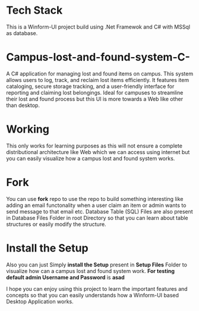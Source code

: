 # Tech Stack #
This is a Winform-UI project build using .Net Framewok and C# with MSSql as database.

# Campus-lost-and-found-system-C-
A C# application for managing lost and found items on campus. This system allows users to log, track, and reclaim lost items efficiently. It features item cataloging, secure storage tracking, and a user-friendly interface for reporting and claiming lost belongings. Ideal for campuses to streamline their lost and found process but this UI is more towards a Web like other than desktop.

# Working #
This only works for learning purposes as this will not ensure a complete distributional architecture like Web which we can access using internet but you can easily visualize how a campus lost and found system works.

# Fork #
You can use **fork** repo to use the repo to build something interesting like adding an email functonality when a user claim an item or admin wants to send message to that email etc.
Database Table (SQL) Files are also present in Database Files Folder in root Directory so that you can learn about table structures or easily modify the structure.

# Install the Setup 
Also you can just Simply **install the Setup** present in **Setup Files** Folder to visualize how can a campus lost and found system work.
**For testing default admin Username and Password** is **asad**

I hope you can enjoy using this project to learn the important features and concepts so that you can easily understands how a Winform-UI based Desktop Application works.
